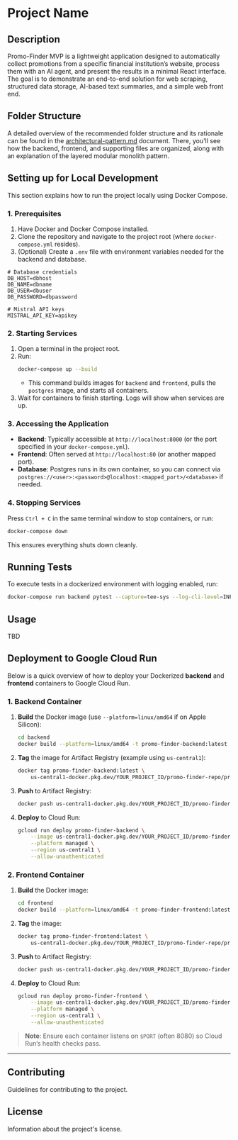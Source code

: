 # Project Name

## Description
Promo-Finder MVP is a lightweight application designed to automatically collect promotions from a specific financial institution’s website, process them with an AI agent, and present the results in a minimal React interface. The goal is to demonstrate an end-to-end solution for web scraping, structured data storage, AI-based text summaries, and a simple web front end.

## Folder Structure
A detailed overview of the recommended folder structure and its rationale can be found in the [architectural-pattern.md](./docs/architectural-pattern.md) document. There, you'll see how the backend, frontend, and supporting files are organized, along with an explanation of the layered modular monolith pattern.

## Setting up for Local Development

This section explains how to run the project locally using Docker Compose.

### 1. Prerequisites
1. Have Docker and Docker Compose installed.
2. Clone the repository and navigate to the project root (where `docker-compose.yml` resides).
3. (Optional) Create a `.env` file with environment variables needed for the backend and database.

```env
# Database credentials
DB_HOST=dbhost
DB_NAME=dbname
DB_USER=dbuser
DB_PASSWORD=dbpassword

# Mistral API keys
MISTRAL_API_KEY=apikey
```

### 2. Starting Services
1. Open a terminal in the project root.
2. Run:
   ```bash
   docker-compose up --build
   ```
   - This command builds images for `backend` and `frontend`, pulls the `postgres` image, and starts all containers.
3. Wait for containers to finish starting. Logs will show when services are up.

### 3. Accessing the Application
- **Backend**: Typically accessible at `http://localhost:8000` (or the port specified in your `docker-compose.yml`).
- **Frontend**: Often served at `http://localhost:80` (or another mapped port).
- **Database**: Postgres runs in its own container, so you can connect via `postgres://<user>:<password>@localhost:<mapped_port>/<database>` if needed.

### 4. Stopping Services
Press `Ctrl + C` in the same terminal window to stop containers, or run:
```bash
docker-compose down
```

This ensures everything shuts down cleanly.

## Running Tests

To execute tests in a dockerized environment with logging enabled, run:

```bash
docker-compose run backend pytest --capture=tee-sys --log-cli-level=INFO
```

## Usage
TBD

## Deployment to Google Cloud Run

Below is a quick overview of how to deploy your Dockerized **backend** and **frontend** containers to Google Cloud Run.

### 1. Backend Container

1. **Build** the Docker image (use `--platform=linux/amd64` if on Apple Silicon):
   ```bash
   cd backend
   docker build --platform=linux/amd64 -t promo-finder-backend:latest .
   ```
2. **Tag** the image for Artifact Registry (example using `us-central1`):
   ```bash
   docker tag promo-finder-backend:latest \
       us-central1-docker.pkg.dev/YOUR_PROJECT_ID/promo-finder-repo/promo-finder-backend:latest
   ```
3. **Push** to Artifact Registry:
   ```bash
   docker push us-central1-docker.pkg.dev/YOUR_PROJECT_ID/promo-finder-repo/promo-finder-backend:latest
   ```
4. **Deploy** to Cloud Run:
   ```bash
   gcloud run deploy promo-finder-backend \
       --image us-central1-docker.pkg.dev/YOUR_PROJECT_ID/promo-finder-repo/promo-finder-backend:latest \
       --platform managed \
       --region us-central1 \
       --allow-unauthenticated
   ```

### 2. Frontend Container

1. **Build** the Docker image:
   ```bash
   cd frontend
   docker build --platform=linux/amd64 -t promo-finder-frontend:latest .
   ```
2. **Tag** the image:
   ```bash
   docker tag promo-finder-frontend:latest \
       us-central1-docker.pkg.dev/YOUR_PROJECT_ID/promo-finder-repo/promo-finder-frontend:latest
   ```
3. **Push** to Artifact Registry:
   ```bash
   docker push us-central1-docker.pkg.dev/YOUR_PROJECT_ID/promo-finder-repo/promo-finder-frontend:latest
   ```
4. **Deploy** to Cloud Run:
   ```bash
   gcloud run deploy promo-finder-frontend \
       --image us-central1-docker.pkg.dev/YOUR_PROJECT_ID/promo-finder-repo/promo-finder-frontend:latest \
       --platform managed \
       --region us-central1 \
       --allow-unauthenticated
   ```

> **Note**: Ensure each container listens on `$PORT` (often 8080) so Cloud Run’s health checks pass.

---

## Contributing
Guidelines for contributing to the project.

## License
Information about the project's license.
